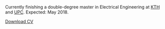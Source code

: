 Currently finishing a double-degree master in Electrical Engineering at [KTH](https://www.kth.se/profile/lucasrg/) and [UPC](http://www.upc.edu). Expected: May 2018.
 
[Download CV](files/CV/CV.pdf)
